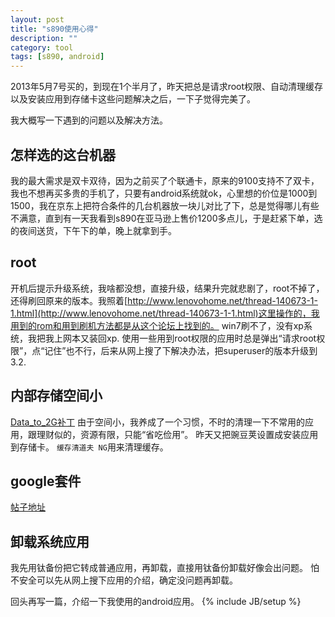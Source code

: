 ```yaml
---
layout: post
title: "s890使用心得"
description: ""
category: tool
tags: [s890, android]
---
```

2013年5月7号买的，到现在1个半月了，昨天把总是请求root权限、自动清理缓存以及安装应用到存储卡这些问题解决之后，一下子觉得完美了。

我大概写一下遇到的问题以及解决方法。

## 怎样选的这台机器
我的最大需求是双卡双待，因为之前买了个联通卡，原来的9100支持不了双卡，我也不想再买多贵的手机了，只要有android系统就ok，心里想的价位是1000到1500，我在京东上把符合条件的几台机器放一块儿对比了下，总是觉得哪儿有些不满意，直到有一天我看到s890在亚马逊上售价1200多点儿，于是赶紧下单，选的夜间送货，下午下的单，晚上就拿到手。

## root
开机后提示升级系统，我啥都没想，直接升级，结果升完就悲剧了，root不掉了，还得刷回原来的版本。我照着[http://www.lenovohome.net/thread-140673-1-1.html](http://www.lenovohome.net/thread-140673-1-1.html)这里操作的，我用到的rom和用到刷机方法都是从这个论坛上找到的。
win7刷不了，没有xp系统，我把我上网本又装回xp.
使用一些用到root权限的应用时总是弹出“请求root权限”，点“记住”也不行，后来从网上搜了下解决办法，把superuser的版本升级到3.2.

## 内部存储空间小
[Data_to_2G补丁](http://www.lenovohome.net/forum.php?mod=viewthread&tid=53610&highlight=DATA%2B2G)
由于空间小，我养成了一个习惯，不时的清理一下不常用的应用，跟理财似的，资源有限，只能“省吃俭用”。
昨天又把豌豆荚设置成安装应用到存储卡。
`缓存清道夫 NG`用来清理缓存。

## google套件
[帖子地址](http://www.lenovohome.net/forum.php?mod=viewthread&tid=121789&highlight=s890%2Bgoogle)

## 卸载系统应用
我先用钛备份把它转成普通应用，再卸载，直接用钛备份卸载好像会出问题。
怕不安全可以先从网上搜下应用的介绍，确定没问题再卸载。

回头再写一篇，介绍一下我使用的android应用。
{% include JB/setup %}
